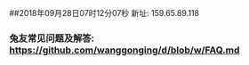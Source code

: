 ##2018年09月28日07时12分07秒 新址: 159.65.89.118
### 兔友常见问题及解答: https://github.com/wanggonging/d/blob/w/FAQ.md
